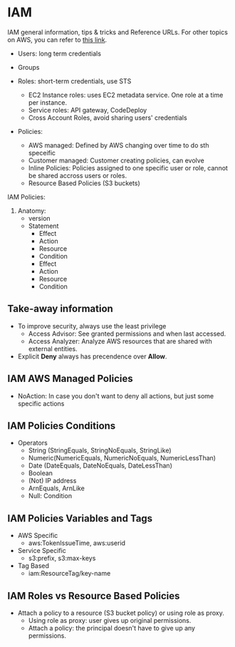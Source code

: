 # IAM

IAM general information, tips &amp; tricks and Reference URLs. For other topics on AWS, you can refer to [this link](https://mgonzalezo.com).

- Users: long term credentials
- Groups
- Roles: short-term credentials, use STS

  - EC2 Instance roles: uses EC2 metadata service. One role at a time per instance.
  - Service roles: API gateway, CodeDeploy
  - Cross Account Roles, avoid sharing users' credentials

- Policies:

  - AWS managed: Defined by AWS changing over time to do sth speceific
  - Customer managed: Customer creating policies, can evolve
  - Inline Policies: Policies assigned to one specific user or role, cannot be shared accross users or roles.
  - Resource Based Policies (S3 buckets)

IAM Policies:

1. Anatomy:
    - version
    - Statement
        - Effect
        - Action
        - Resource
        - Condition
        - Effect
        - Action
        - Resource
        - Condition

## Take-away information

- To improve security, always use the least privilege
  - Access Advisor: See granted permissions and when last accessed.
  - Access Analyzer: Analyze AWS resources that are shared with external entities.
- Explicit **Deny** always has precendence over **Allow**.

## IAM AWS Managed Policies

- NoAction: In case you don't want to deny all actions, but just some specific actions

## IAM Policies Conditions

- Operators
  - String (StringEquals, StringNoEquals, StringLike)
  - Numeric(NumericEquals, NumericNoEquals, NumericLessThan)
  - Date (DateEquals, DateNoEquals, DateLessThan)
  - Boolean
  - (Not) IP address
  - ArnEquals, ArnLike
  - Null: Condition

## IAM Policies Variables and Tags

- AWS Specific
  - aws:TokenIssueTime, aws:userid
- Service Specific
  - s3:prefix, s3:max-keys
- Tag Based
  - iam:ResourceTag/key-name

## IAM Roles vs Resource Based Policies

- Attach a policy to a resource (S3 bucket policy) or using role as proxy.
  - Using role as proxy: user gives up original permissions.
  - Attach a policy: the principal doesn't have to give up any permissions.

